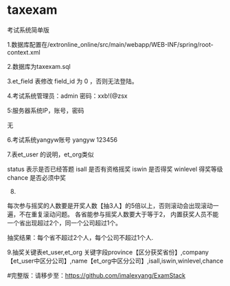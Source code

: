 # taxexam
考试系统简单版


1.数据库配置在/extronline_online/src/main/webapp/WEB-INF/spring/root-context.xml

2.数据库为taxexam.sql

3.et_field 表修改  field_id 为 0  ，否则无法登陆。

4.考试系统管理员：admin  密码：xxb!(@zsx

5:服务器系统IP，账号，密码

无

6.考试系统yangyw账号
yangyw
123456

7.表et_user 的说明，et_org类似

status 表示是否已经答题
isall 是否有资格摇奖
iswin 是否得奖
winlevel 得奖等级
chance 是否必须中奖

8.
每次参与摇奖的人数要是开奖人数【抽3人】的5倍以上，否则滚动会出现滚动一遍，不在重复滚动问题。
各省能参与摇奖人数要大于等于2，
内置获奖人员不能一个省出现超过2个，同一个公司超过1个。

抽奖结果：每个省不超过2个人，每个公司不超过1个人.

9.抽奖关键表et_user,et_org  关键字段province【区分获奖省份】,company【et_user中区分公司】,name【et_org中区分公司】,isall,iswin,winlevel,chance


#完整版：请移步至：https://github.com/imalexyang/ExamStack
